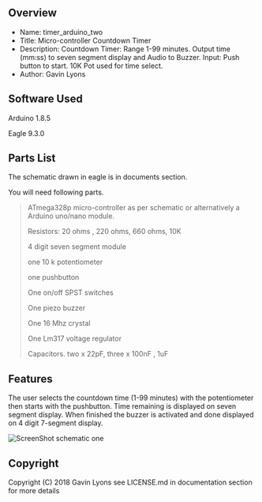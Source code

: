 
Overview
--------------------------------------------
* Name: timer_arduino_two
* Title: Micro-controller Countdown Timer
* Description: Countdown Timer: Range 1-99 minutes. 
Output time (mm:ss) to seven segment display and Audio to Buzzer.
Input: Push button to start.  10K Pot used for time select.
* Author: Gavin Lyons



Software Used
------------------
Arduino 1.8.5

Eagle 9.3.0


Parts List
------------------------------
The schematic drawn in eagle is in documents section. 

You will need following parts.

>
> ATmega328p micro-controller as per schematic or alternatively a Arduino uno/nano module.
>
> Resistors: 20 ohms , 220 ohms, 660 ohms, 10K
>
> 4 digit seven segment module
>
> one 10 k potentiometer 
>
> one pushbutton
>
> One on/off SPST switches
>
> One piezo buzzer
>
> One 16 Mhz crystal
>
> One Lm317 voltage regulator
>
> Capacitors. two x 22pF, three x 100nF , 1uF
>

Features
----------------------
The user selects the countdown time (1-99 minutes) with the potentiometer  then starts with the pushbutton.
Time remaining is displayed on seven segment display. When finished the buzzer is activated and done displayed on 4 digit 7-segment display.
 
![ScreenShot schematic one ](https://github.com/gavinlyonsrepo/timer_arduino_two/blob/master/documentation/eagle/timer_arduino_two.jpg)


 
Copyright
---------
Copyright (C) 2018 Gavin Lyons 
see LICENSE.md in documentation section 
for more details

